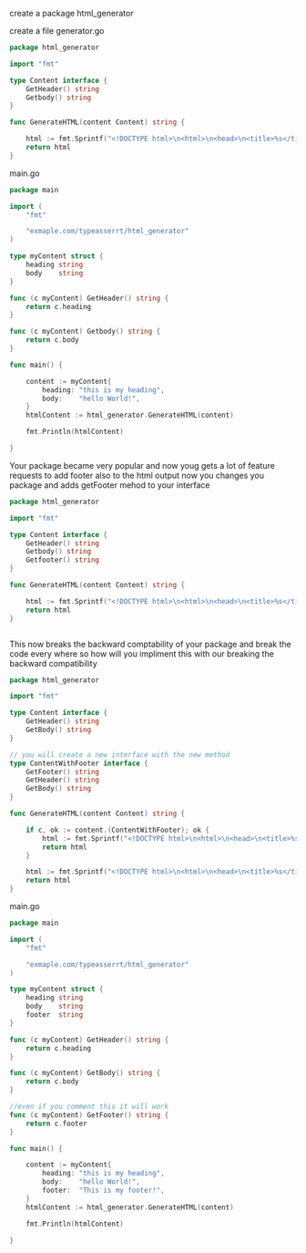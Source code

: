 create a package html_generator

create a file generator.go

```go
package html_generator

import "fmt"

type Content interface {
	GetHeader() string
	Getbody() string
}

func GenerateHTML(content Content) string {

	html := fmt.Sprintf("<!DOCTYPE html>\n<html>\n<head>\n<title>%s</title>\n</head>\n<body>\n<h1>%s</h1>\n<p>%s</p>\n</body>\n</html>", content.GetHeader(), content.GetHeader(), content.Getbody())
	return html
}


```

main.go

```go
package main

import (
	"fmt"

	"exmaple.com/typeasserrt/html_generator"
)

type myContent struct {
	heading string
	body    string
}

func (c myContent) GetHeader() string {
	return c.heading
}

func (c myContent) Getbody() string {
	return c.body
}

func main() {

	content := myContent{
		heading: "this is my heading",
		body:    "hello World!",
	}
	htmlContent := html_generator.GenerateHTML(content)

	fmt.Println(htmlContent)

}

```


Your package became very popular and now youg gets a lot of feature requests to add footer also to the html output now you changes you package and adds getFooter mehod to your interface

```go
package html_generator

import "fmt"

type Content interface {
	GetHeader() string
	Getbody() string
    Getfooter() string
}

func GenerateHTML(content Content) string {

	html := fmt.Sprintf("<!DOCTYPE html>\n<html>\n<head>\n<title>%s</title>\n</head>\n<body>\n<h1>%s</h1>\n<p>%s</p>\n</body>\n<h2>%s</h2>\n</html>", content.GetHeader(), content.GetHeader(), content.Getbody(), content.Getfooter())
	return html
}



```

This now breaks the backward comptability of your package and break the code every where
so how will you impliment this with our breaking the backward compatibility


```go
package html_generator

import "fmt"

type Content interface {
	GetHeader() string
	GetBody() string
}

// you will create a new interface with the new method
type ContentWithFooter interface {
	GetFooter() string
	GetHeader() string
	GetBody() string
}

func GenerateHTML(content Content) string {

	if c, ok := content.(ContentWithFooter); ok {
		html := fmt.Sprintf("<!DOCTYPE html>\n<html>\n<head>\n<title>%s</title>\n</head>\n<body>\n<h1>%s</h1>\n<p>%s</p>\n</body>\n<h2>%s</h2>\n</html>", c.GetHeader(), c.GetHeader(), c.GetBody(), c.GetFooter())
		return html
	}

	html := fmt.Sprintf("<!DOCTYPE html>\n<html>\n<head>\n<title>%s</title>\n</head>\n<body>\n<h1>%s</h1>\n<p>%s</p>\n</body>\n</html>", content.GetHeader(), content.GetHeader(), content.GetBody())
	return html
}


```

main.go

```go
package main

import (
	"fmt"

	"exmaple.com/typeasserrt/html_generator"
)

type myContent struct {
	heading string
	body    string
	footer  string
}

func (c myContent) GetHeader() string {
	return c.heading
}

func (c myContent) GetBody() string {
	return c.body
}

//even if you comment this it will work
func (c myContent) GetFooter() string {
	return c.footer
}

func main() {

	content := myContent{
		heading: "this is my heading",
		body:    "hello World!",
		footer:  "This is my footer!",
	}
	htmlContent := html_generator.GenerateHTML(content)

	fmt.Println(htmlContent)

}


```